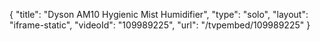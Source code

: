 {
    "title": "Dyson AM10 Hygienic Mist Humidifier",
    "type": "solo",
    "layout": "iframe-static",
    "videoId": "109989225",
    "url": "\/tvpembed\/109989225"
}